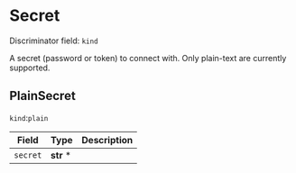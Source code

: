 # Secret

Discriminator field: `kind`


A secret (password or token) to connect with. Only plain-text are currently supported.


## PlainSecret

`kind`:`plain`


| Field | Type | Description |
------|-----|----------
| `secret` | **str** * |
